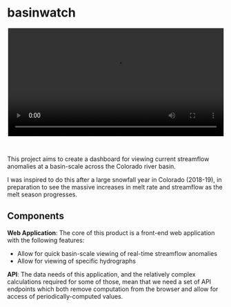 # basinwatch


<video loop autoplay width=500 align="center" style="margin: 0 auto; width: 500px; display: block; padding-bottom: 30px">
  <source src="https://files.t11a.me/file/t11a-xyz/Screen-Recording-2019-05-16-14-19-09-1558041551.mp4">
</video>

This project aims to create a dashboard for viewing current streamflow anomalies at a basin-scale across the Colorado river basin.

I was inspired to do this after a large snowfall year in Colorado (2018-19), in preparation to see the massive increases in melt rate and streamflow as the melt season progresses.

## Components

**Web Application**: The core of this product is a front-end web application with the following features:
  * Allow for quick basin-scale viewing of real-time streamflow anomalies
  * Allow for viewing of specific hydrographs

**API**: The data needs of this application, and the relatively complex calculations required for some of those, mean that we need a set of API endpoints which both remove computation from the browser and allow for access of periodically-computed values. 

